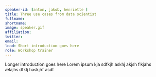 ```yaml
---
speaker-id: [anton, jakob, henriette ]
title: Three use cases from data scientist
fullname:
shortname:
image: speaker.gif
affiliation:
twitter:
email:
lead: Short introduction goes here
role: Workshop trainer
---
```


Longer introduction goes here Lorem ipsum kja sdfkjh askhj akjsh flkjahs
ælajhs dfklj haskjhf asdf
